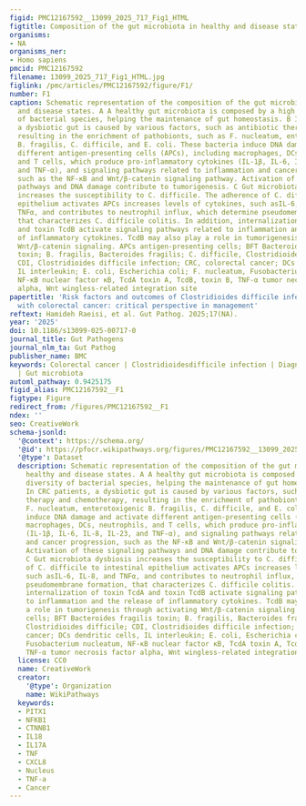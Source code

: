 ```yaml
---
figid: PMC12167592__13099_2025_717_Fig1_HTML
figtitle: Composition of the gut microbiota in healthy and disease states
organisms:
- NA
organisms_ner:
- Homo sapiens
pmcid: PMC12167592
filename: 13099_2025_717_Fig1_HTML.jpg
figlink: /pmc/articles/PMC12167592/figure/F1/
number: F1
caption: Schematic representation of the composition of the gut microbiota in healthy
  and disease states. A A healthy gut microbiota is composed by a high taxonomic diversity
  of bacterial species, helping the maintenance of gut homeostasis. B In CRC patients,
  a dysbiotic gut is caused by various factors, such as antibiotic therapy and chemotherapy,
  resulting in the enrichment of pathobionts, such as F. nucleatum, enterotoxigenic
  B. fragilis, C. difficile, and E. coli. These bacteria induce DNA damage and activate
  different antigen-presenting cells (APCs), including macrophages, DCs, neutrophils,
  and T cells, which produce pro-inflammatory cytokines (IL-1β, IL-6, IL-8, IL-23,
  and TNF-α), and signaling pathways related to inflammation and cancer progression,
  such as the NF-κB and Wnt/β-catenin signaling pathway. Activation of these signaling
  pathways and DNA damage contribute to tumorigenesis. C Gut microbiota dysbiosis
  increases the susceptibility to C. difficile. The adherence of C. difficile to intestinal
  epithelium activates APCs increases levels of cytokines, such asIL-6, IL-8, and
  TNFα, and contributes to neutrophil influx, which determine pseudomembrane formation,
  that characterizes C. difficile colitis. In addition, internalization of toxin TcdA
  and toxin TcdB activate signaling pathways related to inflammation and the release
  of inflammatory cytokines. TcdB may also play a role in tumorigenesis through activating
  Wnt/β-catenin signaling. APCs antigen-presenting cells; BFT Bacteroides fragilis
  toxin; B. fragilis, Bacteroides fragilis; C. difficile, Clostridioides difficile;
  CDI, Clostridioides difficile infection; CRC, colorectal cancer; DCs dendritic cells,
  IL interleukin; E. coli, Escherichia coli; F. nucleatum, Fusobacterium nucleatum,
  NF-κB nuclear factor κB, TcdA toxin A, TcdB, toxin B, TNF-α tumor necrosis factor
  alpha, Wnt wingless-related integration site
papertitle: 'Risk factors and outcomes of Clostridioides difficile infection in patients
  with colorectal cancer: critical perspective in management'
reftext: Hamideh Raeisi, et al. Gut Pathog. 2025;17(NA).
year: '2025'
doi: 10.1186/s13099-025-00717-0
journal_title: Gut Pathogens
journal_nlm_ta: Gut Pathog
publisher_name: BMC
keywords: Colorectal cancer | Clostridioidesdifficile infection | Diagnosis | Treatment
  | Gut microbiota
automl_pathway: 0.9425175
figid_alias: PMC12167592__F1
figtype: Figure
redirect_from: /figures/PMC12167592__F1
ndex: ''
seo: CreativeWork
schema-jsonld:
  '@context': https://schema.org/
  '@id': https://pfocr.wikipathways.org/figures/PMC12167592__13099_2025_717_Fig1_HTML.html
  '@type': Dataset
  description: Schematic representation of the composition of the gut microbiota in
    healthy and disease states. A A healthy gut microbiota is composed by a high taxonomic
    diversity of bacterial species, helping the maintenance of gut homeostasis. B
    In CRC patients, a dysbiotic gut is caused by various factors, such as antibiotic
    therapy and chemotherapy, resulting in the enrichment of pathobionts, such as
    F. nucleatum, enterotoxigenic B. fragilis, C. difficile, and E. coli. These bacteria
    induce DNA damage and activate different antigen-presenting cells (APCs), including
    macrophages, DCs, neutrophils, and T cells, which produce pro-inflammatory cytokines
    (IL-1β, IL-6, IL-8, IL-23, and TNF-α), and signaling pathways related to inflammation
    and cancer progression, such as the NF-κB and Wnt/β-catenin signaling pathway.
    Activation of these signaling pathways and DNA damage contribute to tumorigenesis.
    C Gut microbiota dysbiosis increases the susceptibility to C. difficile. The adherence
    of C. difficile to intestinal epithelium activates APCs increases levels of cytokines,
    such asIL-6, IL-8, and TNFα, and contributes to neutrophil influx, which determine
    pseudomembrane formation, that characterizes C. difficile colitis. In addition,
    internalization of toxin TcdA and toxin TcdB activate signaling pathways related
    to inflammation and the release of inflammatory cytokines. TcdB may also play
    a role in tumorigenesis through activating Wnt/β-catenin signaling. APCs antigen-presenting
    cells; BFT Bacteroides fragilis toxin; B. fragilis, Bacteroides fragilis; C. difficile,
    Clostridioides difficile; CDI, Clostridioides difficile infection; CRC, colorectal
    cancer; DCs dendritic cells, IL interleukin; E. coli, Escherichia coli; F. nucleatum,
    Fusobacterium nucleatum, NF-κB nuclear factor κB, TcdA toxin A, TcdB, toxin B,
    TNF-α tumor necrosis factor alpha, Wnt wingless-related integration site
  license: CC0
  name: CreativeWork
  creator:
    '@type': Organization
    name: WikiPathways
  keywords:
  - PITX1
  - NFKB1
  - CTNNB1
  - IL18
  - IL17A
  - TNF
  - CXCL8
  - Nucleus
  - TNF-a
  - Cancer
---
```

